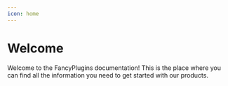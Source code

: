 ```yaml
---
icon: home
---
```

# Welcome

Welcome to the FancyPlugins documentation! This is the place where you can find all the information you need to get started with our products.